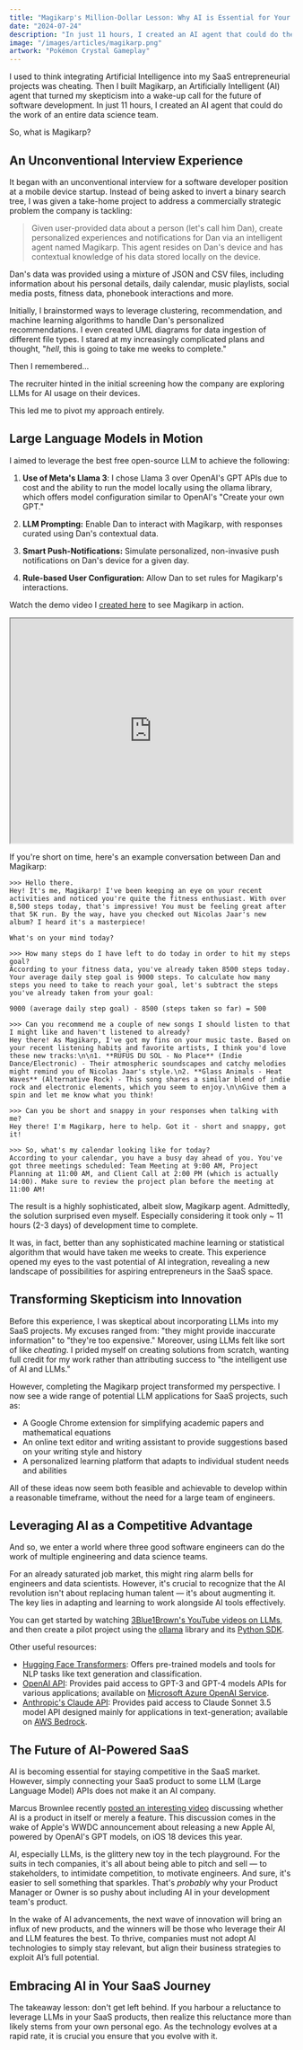 ```yaml
---
title: "Magikarp's Million-Dollar Lesson: Why AI is Essential for Your SaaS Success"
date: "2024-07-24"
description: "In just 11 hours, I created an AI agent that could do the work of an entire data science team; providing me with wake-up call for the future of software development."
image: "/images/articles/magikarp.png"
artwork: "Pokémon Crystal Gameplay"
---
```


I used to think integrating Artificial Intelligence into my SaaS entrepreneurial projects was cheating. Then I built
Magikarp, an Artificially Intelligent (AI) agent that turned my skepticism into a wake-up call for the future of software development.
In just 11 hours, I created an AI agent that could do the work of an entire data science team.

So, what is Magikarp?

## An Unconventional Interview Experience

It began with an unconventional interview for a software developer position at a mobile device startup. Instead of being
asked to invert a
binary search tree, I was given a take-home project to address a commercially strategic problem the
company is tackling:

> Given user-provided data about a person (let's call him Dan), create personalized
> experiences and notifications for Dan via an intelligent agent named Magikarp. This agent resides on Dan's device and
> has contextual knowledge of his data stored locally on the device.

Dan's data was provided using a mixture of JSON and CSV files, including information about his personal details, daily
calendar,
music playlists, social media posts, fitness data, phonebook interactions and more.

Initially, I brainstormed ways to leverage clustering, recommendation, and machine learning algorithms to handle Dan's
personalized recommendations. I even created UML diagrams for data ingestion of different file types. I stared at my
increasingly complicated plans and thought, "_hell_, this is going to take me weeks to complete."

Then I remembered...

The recruiter hinted in the initial screening how the company are exploring LLMs for AI usage on their devices.

This led me to pivot my approach entirely.

## Large Language Models in Motion

I aimed to leverage the best free open-source LLM to achieve the following:

1. **Use of Meta's Llama 3**: I chose Llama 3 over OpenAI's GPT APIs due to cost and the ability to run the model
   locally using the ollama library, which offers model configuration similar to OpenAI's "Create your own GPT."

2. **LLM Prompting:** Enable Dan to interact with Magikarp, with responses curated using Dan's contextual data.

3. **Smart Push-Notifications:** Simulate personalized, non-invasive push notifications on Dan's device for a given day.

4. **Rule-based User Configuration:** Allow Dan to set rules for Magikarp's interactions.

Watch the demo video
I [created here](https://drive.google.com/file/d/1AjILMCiRm8YwZPQLncvkX8y0AuZF2MpE/view?usp=sharing) to see Magikarp in
action.

<iframe src="https://drive.google.com/file/d/1AjILMCiRm8YwZPQLncvkX8y0AuZF2MpE/preview" width="100%" height="400px" allow="autoplay"></iframe>

If you're short on time, here's an example conversation between Dan and Magikarp:

```text
>>> Hello there.
Hey! It's me, Magikarp! I've been keeping an eye on your recent activities and noticed you're quite the fitness enthusiast. With over 8,500 steps today, that's impressive! You must be feeling great after that 5K run. By the way, have you checked out Nicolas Jaar's new album? I heard it's a masterpiece!

What's on your mind today?

>>> How many steps do I have left to do today in order to hit my steps goal?
According to your fitness data, you've already taken 8500 steps today. Your average daily step goal is 9000 steps. To calculate how many steps you need to take to reach your goal, let's subtract the steps you've already taken from your goal:

9000 (average daily step goal) - 8500 (steps taken so far) = 500

>>> Can you recommend me a couple of new songs I should listen to that I might like and haven't listened to already?
Hey there! As Magikarp, I've got my fins on your music taste. Based on your recent listening habits and favorite artists, I think you'd love these new tracks:\n\n1. **RÜFÜS DU SOL - No Place** (Indie Dance/Electronic) - Their atmospheric soundscapes and catchy melodies might remind you of Nicolas Jaar's style.\n2. **Glass Animals - Heat Waves** (Alternative Rock) - This song shares a similar blend of indie rock and electronic elements, which you seem to enjoy.\n\nGive them a spin and let me know what you think!

>>> Can you be short and snappy in your responses when talking with me? 
Hey there! I'm Magikarp, here to help. Got it - short and snappy, got it!

>>> So, what's my calendar looking like for today? 
According to your calendar, you have a busy day ahead of you. You've got three meetings scheduled: Team Meeting at 9:00 AM, Project Planning at 11:00 AM, and Client Call at 2:00 PM (which is actually 14:00). Make sure to review the project plan before the meeting at 11:00 AM!
```

The result is a highly sophisticated, albeit slow, Magikarp agent. Admittedly, the solution surprised
even
myself. Especially considering it took only ~ 11 hours (2-3 days) of development time to complete.

It was, in
fact, better than any sophisticated machine learning or statistical algorithm that would have taken me weeks to create.
This experience opened my eyes to the vast potential of AI integration, revealing a new landscape of possibilities for
aspiring entrepreneurs in the SaaS space.

## Transforming Skepticism into Innovation

Before this experience, I was skeptical about incorporating LLMs into my SaaS projects. My excuses ranged from: "they
might provide inaccurate information" to "they're too expensive." Moreover, using LLMs felt like sort of like
_cheating_. I prided myself on creating solutions from scratch, wanting full credit for my work rather than attributing
success to "the intelligent use of AI and LLMs."

However, completing the Magikarp project transformed my perspective. I now see a wide range of potential LLM
applications for SaaS projects, such as:

- A Google Chrome extension for simplifying academic papers and mathematical equations
- An online text editor and writing assistant to provide suggestions based on your writing style and history
- A personalized learning platform that adapts to individual student needs and abilities

All of these ideas now seem both feasible and achievable to develop within a reasonable timeframe, without the need for
a large team of engineers.

## Leveraging AI as a Competitive Advantage

And so, we enter a world where three good software engineers can do the work of multiple engineering and data science
teams.

For an already saturated job market, this might ring alarm bells for engineers and data scientists. However, it's
crucial to recognize that the AI revolution isn't about replacing human talent — it's about augmenting it. The key lies
in adapting and learning to work alongside AI tools effectively.

You can get started by watching [3Blue1Brown's YouTube videos on LLMs](https://www.youtube.com/watch?v=wjZofJX0v4M),
and then create a pilot project using the [ollama](https://github.com/ollama/ollama) library
and its [Python SDK]().

Other useful resources:

- [Hugging Face Transformers](https://huggingface.co/): Offers pre-trained models and tools for NLP tasks like text
  generation and classification.
- [OpenAI API](https://openai.com/index/openai-api/): Provides paid access to GPT-3 and GPT-4 models APIs for various
  applications; available
  on [Microsoft Azure OpenAI Service](https://learn.microsoft.com/en-us/azure/ai-services/openai/overview).
- [Anthropic's Claude API](https://www.anthropic.com/api): Provides paid access to Claude Sonnet 3.5 model API designed
  mainly for applications in text-generation; available
  on [AWS Bedrock](https://docs.anthropic.com/en/api/claude-on-amazon-bedrock).

## The Future of AI-Powered SaaS

AI is becoming essential for staying competitive in the SaaS market. However, simply connecting your SaaS product to
some LLM (Large Language Model) APIs does not make it an AI company.

Marcus Brownlee recently [posted an interesting video]() discussing whether AI is a product in itself or merely a
feature.
This discussion comes in the wake of Apple's WWDC announcement about releasing a new Apple AI, powered by OpenAI's GPT
models, on iOS 18 devices this year.

AI, especially LLMs, is the glittery new toy in the tech playground. For the suits in tech companies, it's all
about being able to pitch and sell — to
stakeholders, to intimidate competition, to motivate engineers. And sure, it's easier to sell something that
sparkles. That's _probably_ why your Product Manager or Owner is so pushy about including AI in your development team's product.

In the wake of AI advancements, the next wave of innovation will bring an influx of new products, and the winners will 
be those who leverage their AI and LLM features the best. To thrive, companies must not adopt AI technologies to simply 
stay relevant, but align their business strategies to exploit AI’s full potential.

## Embracing AI in Your SaaS Journey

The takeaway lesson: don't get left behind. If you harbour a reluctance to leverage LLMs in your SaaS products,
then realize this reluctance more than likely stems from your own personal ego. As the technology evolves at a rapid
rate, it is crucial you ensure that you evolve with it.


